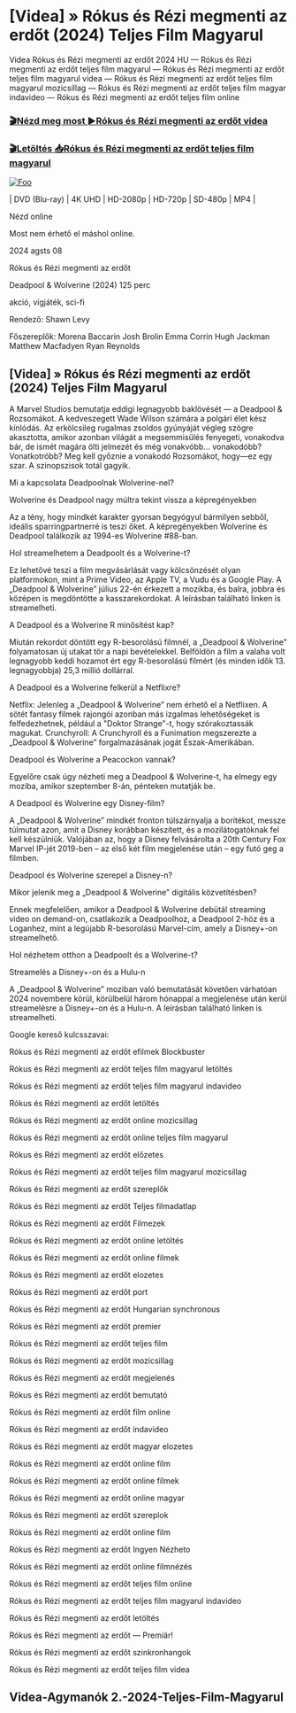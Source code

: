 <h1 tabindex="-1" class="heading-element" dir="auto">[Videa] » Rókus és Rézi megmenti az erdőt (2024) Teljes Film Magyarul </h1>

Videa Rókus és Rézi megmenti az erdőt 2024 HU — Rókus és Rézi megmenti az erdőt teljes film magyarul — Rókus és Rézi megmenti az erdőt teljes film magyarul videa — Rókus és Rézi megmenti az erdőt teljes film magyarul mozicsillag — Rókus és Rézi megmenti az erdőt teljes film magyar indavideo — Rókus és Rézi megmenti az erdőt teljes film online

<h3><a href="https://dmov.fun/movie/1061785/fox-and-hare-save-the-forest-gityub" rel="nofollow">🎬Nézd meg most ►Rókus és Rézi megmenti az erdőt videa</a></h3>

<h3><a href="https://dmov.fun/movie/1061785/fox-and-hare-save-the-forest-gityub" rel="nofollow">🎬Letöltés 📥Rókus és Rézi megmenti az erdőt teljes film magyarul</a></h3>

<a href="https://dmov.fun/movie/1061785/fox-and-hare-save-the-forest-gityub" rel="nofollow"><img src="https://camo.githubusercontent.com/917e6ed5c302499242165dcc02bdbce85c075fd21b35918eb9c0b771855261b8/68747470733a2f2f7374617469632e7769787374617469632e636f6d2f6d656469612f6232343966395f61646163386637306662336634356238383639313639366337376465313866337e6d76322e676966" alt="Foo" style="max-width: 100%;"></a>


| DVD (Blu-ray) | 4K UHD | HD-2080p | HD-720p | SD-480p | MP4 |

Nézd online

Most nem érhető el máshol online.

2024 agsts 08

Rókus és Rézi megmenti az erdőt

Deadpool & Wolverine (2024) 125 perc

akció, vígjáték, sci-fi

Rendező: Shawn Levy

Főszereplők: Morena Baccarin Josh Brolin Emma Corrin Hugh Jackman Matthew Macfadyen Ryan Reynolds

## [Videa] » Rókus és Rézi megmenti az erdőt (2024) Teljes Film Magyarul

A Marvel Studios bemutatja eddigi legnagyobb baklövését — a Deadpool & Rozsomákot. A kedveszegett Wade Wilson számára a polgári élet kész kínlódás. Az erkölcsileg rugalmas zsoldos gyúnyáját végleg szögre akasztotta, amikor azonban világát a megsemmisülés fenyegeti, vonakodva bár, de ismét magára ölti jelmezét és még vonakvóbb... vonakodóbb? Vonatkotróbb? Meg kell győznie a vonakodó Rozsomákot, hogy—ez egy szar. A szinopszisok totál gagyik.

Mi a kapcsolata Deadpoolnak Wolverine-nel?

Wolverine és Deadpool nagy múltra tekint vissza a képregényekben

Az a tény, hogy mindkét karakter gyorsan begyógyul bármilyen sebből, ideális sparringpartnerré is teszi őket. A képregényekben Wolverine és Deadpool találkozik az 1994-es Wolverine #88-ban.

Hol streamelhetem a Deadpoolt és a Wolverine-t?

Ez lehetővé teszi a film megvásárlását vagy kölcsönzését olyan platformokon, mint a Prime Video, az Apple TV, a Vudu és a Google Play. A „Deadpool & Wolverine” július 22-én érkezett a mozikba, és balra, jobbra és középen is megdöntötte a kasszarekordokat. A leírásban található linken is streamelheti.

A Deadpool és a Wolverine R minősítést kap?

Miután rekordot döntött egy R-besorolású filmnél, a „Deadpool & Wolverine” folyamatosan új utakat tör a napi bevételekkel. Belföldön a film a valaha volt legnagyobb keddi hozamot ért egy R-besorolású filmért (és minden idők 13. legnagyobbja) 25,3 millió dollárral.

A Deadpool és a Wolverine felkerül a Netflixre?

Netflix: Jelenleg a „Deadpool & Wolverine” nem érhető el a Netflixen. A sötét fantasy filmek rajongói azonban más izgalmas lehetőségeket is felfedezhetnek, például a "Doktor Strange"-t, hogy szórakoztassák magukat. Crunchyroll: A Crunchyroll és a Funimation megszerezte a „Deadpool & Wolverine” forgalmazásának jogát Észak-Amerikában.

Deadpool és Wolverine a Peacockon vannak?

Egyelőre csak úgy nézheti meg a Deadpool & Wolverine-t, ha elmegy egy moziba, amikor szeptember 8-án, pénteken mutatják be.

A Deadpool és Wolverine egy Disney-film?

A „Deadpool & Wolverine” mindkét fronton túlszárnyalja a borítékot, messze túlmutat azon, amit a Disney korábban készített, és a mozilátogatóknak fel kell készülniük. Valójában az, hogy a Disney felvásárolta a 20th Century Fox Marvel IP-jét 2019-ben – az első két film megjelenése után – egy futó geg a filmben.

Deadpool és Wolverine szerepel a Disney-n?

Mikor jelenik meg a „Deadpool & Wolverine” digitális közvetítésben?

Ennek megfelelően, amikor a Deadpool & Wolverine debütál streaming video on demand-on, csatlakozik a Deadpoolhoz, a Deadpool 2-höz és a Loganhez, mint a legújabb R-besorolású Marvel-cím, amely a Disney+-on streamelhető.

Hol nézhetem otthon a Deadpoolt és a Wolverine-t?

Streamelés a Disney+-on és a Hulu-n

A „Deadpool & Wolverine” moziban való bemutatását követően várhatóan 2024 novembere körül, körülbelül három hónappal a megjelenése után kerül streamelésre a Disney+-on és a Hulu-n. A leírásban található linken is streamelheti.

Google kereső kulcsszavai:

Rókus és Rézi megmenti az erdőt efilmek Blockbuster

Rókus és Rézi megmenti az erdőt teljes film magyarul letöltés

Rókus és Rézi megmenti az erdőt teljes film magyarul indavideo

Rókus és Rézi megmenti az erdőt letöltés

Rókus és Rézi megmenti az erdőt online mozicsillag

Rókus és Rézi megmenti az erdőt online teljes film magyarul

Rókus és Rézi megmenti az erdőt előzetes

Rókus és Rézi megmenti az erdőt teljes film magyarul mozicsillag

Rókus és Rézi megmenti az erdőt szereplők

Rókus és Rézi megmenti az erdőt Teljes filmadatlap

Rókus és Rézi megmenti az erdőt Filmezek

Rókus és Rézi megmenti az erdőt online letöltés

Rókus és Rézi megmenti az erdőt online filmek

Rókus és Rézi megmenti az erdőt elozetes

Rókus és Rézi megmenti az erdőt port

Rókus és Rézi megmenti az erdőt Hungarian synchronous

Rókus és Rézi megmenti az erdőt premier

Rókus és Rézi megmenti az erdőt teljes film

Rókus és Rézi megmenti az erdőt mozicsillag

Rókus és Rézi megmenti az erdőt megjelenés

Rókus és Rézi megmenti az erdőt bemutató

Rókus és Rézi megmenti az erdőt film online

Rókus és Rézi megmenti az erdőt indavideo

Rókus és Rézi megmenti az erdőt magyar elozetes

Rókus és Rézi megmenti az erdőt online film

Rókus és Rézi megmenti az erdőt online filmek

Rókus és Rézi megmenti az erdőt online magyar

Rókus és Rézi megmenti az erdőt szereplok

Rókus és Rézi megmenti az erdőt online film

Rókus és Rézi megmenti az erdőt Ingyen Nézheto

Rókus és Rézi megmenti az erdőt online filmnézés

Rókus és Rézi megmenti az erdőt teljes film online

Rókus és Rézi megmenti az erdőt teljes film magyarul indavideo

Rókus és Rézi megmenti az erdőt letöltés

Rókus és Rézi megmenti az erdőt — Premiär!

Rókus és Rézi megmenti az erdőt szinkronhangok

Rókus és Rézi megmenti az erdőt teljes film videa

## Videa-Agymanók 2.-2024-Teljes-Film-Magyarul
